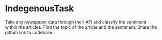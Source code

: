 # IndegenousTask
Take any newspaper data through their API and classify the sentiment within the articles. Find the topic of the article and the sentiment. Share the github link to codebase.
